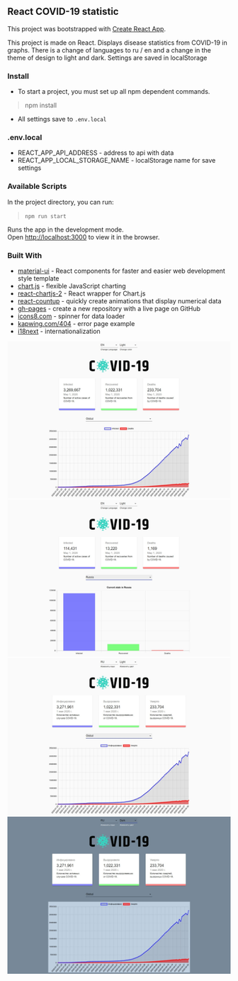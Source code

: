 ## React COVID-19 statistic


This project was bootstrapped with [Create React App](https://github.com/facebook/create-react-app).

This project is made on React. Displays disease statistics from COVID-19 in graphs. There is a change of languages ​​to ru / en and a change in the theme of design to light and dark. Settings are saved in localStorage

### Install

* To start a project, you must set up all npm dependent commands.
> npm install



* All settings save to `.env.local`


### .env.local

* REACT_APP_API_ADDRESS - address to api with data 
* REACT_APP_LOCAL_STORAGE_NAME - localStorage name for save settings
 

### Available Scripts

In the project directory, you can run:
> `npm run start`

Runs the app in the development mode.<br />
Open [http://localhost:3000](http://localhost:3000) to view it in the browser.


### Built With

* [material-ui](https://github.com/mui-org/material-ui) - React components for faster and easier web development style template
* [chart.js](https://www.chartjs.org/) - flexible JavaScript charting
* [react-chartjs-2](https://github.com/jerairrest/react-chartjs-2) - React wrapper for Chart.js
* [react-countup](https://github.com/glennreyes/react-countup) - quickly create animations that display numerical data
* [gh-pages](https://pages.github.com/) - create a new repository with a live page on GitHub
* [icons8.com](https://icons8.com/cssload/) - spinner for data loader
* [kapwing.com/404](https://www.kapwing.com/404-illustrations?ref=producthunt) - error page example
* [i18next](https://www.i18next.com/) - internationalization

![global-schedule](./screenshots/1.global-schedule-en.jpg)
![russian-schedule](./screenshots/2.russian-schedule-en.jpg)
![change-language-ru](./screenshots/3.change-language-ru.jpg)
![change-theme-ru](./screenshots/4.change-theme-ru.jpg)


